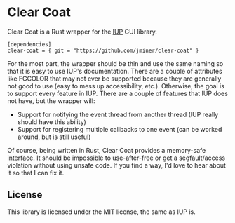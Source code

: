 
# Clear Coat

Clear Coat is a Rust wrapper for the [IUP](http://webserver2.tecgraf.puc-rio.br/iup/) GUI library.

    [dependencies]
    clear-coat = { git = "https://github.com/jminer/clear-coat" }

For the most part, the wrapper should be thin and use the same naming so that it is easy to use IUP's documentation. There are a couple of attributes like FGCOLOR that may not ever be supported because they are generally not good to use (easy to mess up accessibility, etc.). Otherwise, the goal is to support every feature in IUP. There are a couple of features that IUP does not have, but the wrapper will:

- Support for notifying the event thread from another thread (IUP really should have this ability)
- Support for registering multiple callbacks to one event (can be worked around, but is still useful)

Of course, being written in Rust, Clear Coat provides a memory-safe interface. It should be impossible to use-after-free or get a segfault/access violation without using unsafe code. If you find a way, I'd love to hear about it so that I can fix it.

## License

This library is licensed under the MIT license, the same as IUP is.
